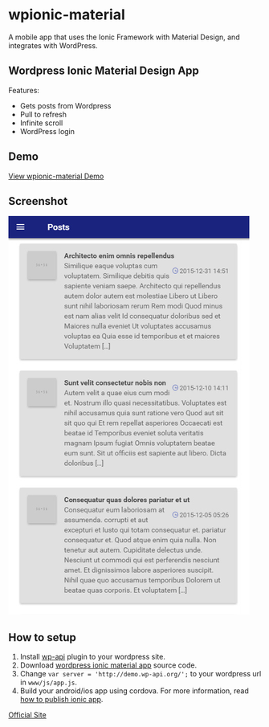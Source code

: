 # wpionic-material

A mobile app that uses the Ionic Framework with Material Design, and integrates with WordPress.

## Wordpress Ionic Material Design App

Features:

- Gets posts from Wordpress
- Pull to refresh
- Infinite scroll
- WordPress login

## Demo

[View wpionic-material Demo](http://kart.tk/wpionic-material-demo/)

## Screenshot

![wpionic screenshot](/screenshots/s1.jpg)

## How to setup

1. Install [wp-api](https://wordpress.org/plugins/json-rest-api/) plugin to your wordpress site.
2. Download [wordpress ionic material app](https://github.com/karthikax/wpionic-material/archive/master.zip) source code.
3. Change `var server = 'http://demo.wp-api.org/';` to your wordpress url in `www/js/app.js`.
4. Build your android/ios app using cordova. For more information, read [how to publish ionic app](http://ionicframework.com/docs/guide/publishing.html).

[Official Site](http://kart.tk/wordpress-ionic-app-with-material-design/)
